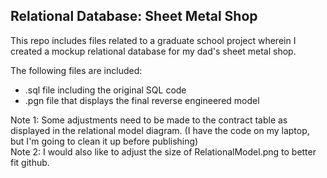 ## Relational Database: Sheet Metal Shop

This repo includes files related to a graduate school project wherein I created a mockup relational database for my dad's sheet metal shop. 

The following files are included:
- .sql file including the original SQL code
- .pgn file that displays the final reverse engineered model

Note 1: Some adjustments need to be made to the contract table as displayed in the relational model diagram.
(I have the code on my laptop, but I'm going to clean it up before publishing)
</br>Note 2: I would also like to adjust the size of RelationalModel.png to better fit github. 
